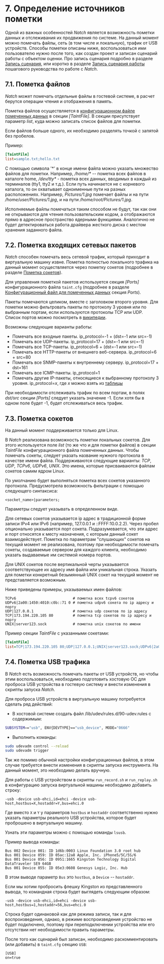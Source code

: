 <div style="page-break-before:always;">
</div>

# <a name="taint_source"></a>7. Определение источников пометки

Одной из важных особенностей *Natch* является возможность пометки данных и отслеживания их
продвижения по системе. На данный момент можно помечать файлы, сеть (в том числе и локальную),
трафик от USB устройств. Способы пометки описаны ниже, воспользоваться ими пользователю нужно
после того, как создан проект и записан сценарий работы с объектом оценки. Про запись
сценария подробно в разделе [Запись сценария](8_scenario_work.md#record),
или коротко в разделе [Запись сценария работы](4_quickstart.md#record_scenario)
пошагового руководства по работе с *Natch*.

## 7.1. Пометка файлов

*Natch* может помечать отдельные файлы в гостевой системе, в расчет берутся операции чтения и отображения в память.

Пометка файлов осуществляется в [конфигурационном файле помеченных данных](16_app_configs.md#taint_config) в секции *[TaintFile]*.
В секции присутствует параметр *list*, куда можно записать список файлов для пометки.

Если файлов больше одного, их необходимо разделять точкой с запятой без пробелов.

Пример:

```ini
[TaintFile]
list=sample.txt;hello.txt
```

С помощью символа '\*' в конце имени файла можно указать множество файлов для пометки.
Например, */home/\** -- пометка всех файлов в каталоге home, */dev/tty\** - пометка всех данных,
вводимых в каждый из терминалов (tty1, tty2 и т.д.). Если путь начинается не с корневого каталога,
то он охватывает одноименные пути на разных расположениях. Например, *Pictures/1.jpg* помечает файлы
и на пути */home/user/Pictures/1.jpg*, и на пути */home/root/Pictures/1.jpg*.

Исполняемые файлы помечаться таким способом не будут, так как они не открываются для чтения пользовательским кодом, а отображаются
прямо в адресное пространство ядерными функциями.
Аналогично не будет детектироваться работа драйвера жесткого диска с местом хранения заданного файла.


## 7.2. Пометка входящих сетевых пакетов

*Natch* способен помечать весь сетевой трафик, который приходит в виртуальную машину извне.
Пометка полностью локального трафика на данный момент осуществляется через пометку сокетов (подробнее в разделе [Пометка сокетов](7_taint_source.md#taint_sockets)).

Для управления пометкой пакетов используется секция *[Ports]* конфигурационного файла `taint.cfg`
(подробнее в разделе [Конфигурационный файл для помеченных данных](16_app_configs.md#taint_config) секция *Ports*).

Пакеты помечаются целиком, вместе с заголовком второго уровня.
Для пометки можно фильтровать пакеты по протоколу 3 уровня или по выбранным портам,
если используются протоколы TCP или UDP. Список портов можно посмотреть в [википедии](https://en.wikipedia.org/wiki/List_of_TCP_and_UDP_port_numbers).

Возможны следующие варианты работы:

* Помечать все входные пакеты. ip_protocol=-1 + (dst=-1 или src=-1)
* Помечать все UDP-пакеты. ip_protocol=17 + (dst=-1 или src=-1)
* Помечать все TCP-пакеты. ip_protocol=6 + (dst=-1 или src=-1)
* Помечать все HTTP-пакеты от внешнего веб-сервера. ip_protocol=6 + src=80
* Помечать все SNMP-пакеты к внутреннему серверу. ip_protocol=17 + dst=161
* Помечать все ICMP-пакеты. ip_protocol=1
* Помечать другие IP-пакеты, относящиеся к выбранному протоколу 3 уровня. ip_protocol=*x*, где *x* можно взять из [таблицы](https://en.wikipedia.org/wiki/List_of_IP_protocol_numbers)

При необходимости отслеживать трафик по всем портам, в полях *dst/src* секции *[Ports]* следует указать значение -1. Если хотя бы в одном поле будет -1, будет отслеживаться весь трафик.

## <a name="taint_sockets"></a>7.3. Пометка сокетов

На данный момент поддерживается только для Linux.

В *Natch* реализована возможность пометки локальных сокетов. Для этого используется поле *list* (то же что и для пометки файлов) в секции *TaintFile*
конфигурационного файла помеченных данных. Чтобы помечать сокеты, следует указать название нужного протокола в качестве имени файла.
Поддерживаются следующие варианты: *TCP*, *UDP*, *TCPv6*, *UDPv6*, *UNIX*. Это имена, которые присваиваются файлам сокетов самим ядром Linux.

По умолчанию будет выполняться пометка всех сокетов указанного протокола. Предусмотрела возможность фильтрации с помощью следующего синтаксиса:

```
<socket_name>|parameters;
```

Параметры следует указывать в определенном виде.

Для сетевых сокетов указывается ip адрес в традиционной форме записи IPv4 или IPv6
(например, 127.0.0.1 и ::FFFF:10.0.2.2). Через пробел опционально указывается порт сокета.
Подразумевается, что эти адрес и порт относятся к месту назначения, с которым данный сокет взаимодействует.
Пометка по параметрам "слушающих" сокетов на текущий момент не реализована, поэтому при необходимости помечать сокеты,
создаваемые сервером для каждого клиента, необходимо указать выдаваемые им системой номера портов.

Для UNIX сокетов после вертикальной черты указывается соответствующее их адресу имя файла или уникальная строка.
Указать для пометки конкретный безымянный UNIX сокет на текущий момент не представляется возможным.

Ниже приведены примеры, указываемых имен файлов:

```text
TCPv6                          # пометка всех tcpv6 сокетов
UDPv6|2a00:1450:4010:c0b::71 0 # пометка udpv6 сокета по ip адресу и порту
UDP|127.0.0.1                  # пометка udp сокетов по ip адресу
TCP|173.194.220.105 80         # пометка tcp сокетов по ip адресу и порту
UNIX|server123.sock            # пометка unix сокетов по имени
```

Пример секции *TaintFile* с указанными сокетами:

```ini
[TaintFile]
list=TCP|173.194.220.105 80;UDP|127.0.0.1;UNIX|server123.sock;UDPv6|2a00:1450:4010:c0f::69
```

## 7.4. Пометка USB трафика

В *Natch* есть возможность помечать пакеты от USB устройств, но чтобы этим воспользоваться,
необходимо подготовить хостовую ОС для проброса USB устройства в гостевую систему и внести изменения в скрипты запуска *Natch*.

Для проброса USB устройств в виртуальную машину потребуется сделать ряд действий:

* В хостовой системе создать файл /lib/udev/rules.d/90-udev.rules с содержимым:

```bash
SUBSYSTEM=="usb", ENV{DEVTYPE}=="usb_device", MODE="0666"
```
* Выполнить команды:

```bash
sudo udevadm control --reload
sudo udevadm trigger
```

Так же помимо обычной настройки конфигурационных файлов, в этом случае требуется внести изменения
в скрипты запуска инструмента. На данный момент, это необходимо делать вручную.

Для работы с USB устройством в скрипты `run_record.sh` и `run_replay.sh` в конфигурацию запуска виртуальной машины необходимо добавить строку:
```
-usb -device usb-ehci,id=ehci -device usb-host,hostbus=X,hostaddr=Y,bus=ehci.0
```
Где вместо `X` и `Y` у параметров `hostbus` и `hostaddr` соответственно нужно указать параметры реального USB устройства, которое будет проброшено в
виртуальную машину.

Узнать эти параметры можно с помощью команды `lsusb`.

Пример вывода команды:
```
Bus 002 Device 001: ID 1d6b:0003 Linux Foundation 3.0 root hub
Bus 001 Device 059: ID 05ac:12a8 Apple, Inc. iPhone5/5C/5S/6
Bus 001 Device 056: ID 0951:1665 Kingston Technology Digital DataTraveler SE9 64GB
Bus 001 Device 055: ID 05e3:0608 Genesys Logic, Inc. Hub
```

В этом выводе параметр `Bus` это `hostbus`, а `Device` -- `hostaddr`.

Если мы хотим пробросить флешку Kingston из представленного вывода, то командная строка будет выглядеть следующим образом:
```
-usb -device usb-ehci,id=ehci -device usb-host,hostbus=1,hostaddr=56,bus=ehci.0
```

Строка будет одинаковой как для режима записи, так и для воспроизведения, однако, в режиме воспроизведения устройство не будет подключено, поэтому
при переподключении устройства или его отсутствии нет необходимости править параметры.

После того как сценарий был записан, необходимо раскомментировать (или добавить) в `taint.cfg` секцию `USB`:
```
[USB]
on=true
```
